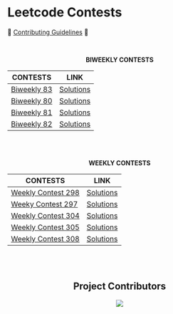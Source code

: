 # Leetcode Contests

🥇  [Contributing Guidelines](https://github.com/nishkarsh800/LeetCode-Contests/blob/main/Contributing.md) 🥇

<br>

<p align="center">
    <b> BIWEEKLY CONTESTS </b>
</p>

<div align = "center">

|CONTESTS|LINK|
|-------|-----|
| [Biweekly 83](https://leetcode.com/contest/biweekly-contest-83/) | [Solutions](https://github.com/nishkarsh800/LeetCode-Contests/tree/main/Biweekly%20Contest%2083)|
| [Biweekly 80](https://leetcode.com/contest/biweekly-contest-80/) | [Solutions](https://github.com/nishkarsh800/LeetCode-Contests/tree/main/Biweekly%20Contest%2080) |
| [Biweekly 81](https://leetcode.com/contest/biweekly-contest-81/)|[Solutions](https://github.com/nishkarsh800/LeetCode-Contests/tree/main/Biweekly%2081)|
| [Biweekly 82](https://leetcode.com/contest/biweekly-contest-82/)| [Solutions](https://github.com/nishkarsh800/LeetCode-Contests/tree/main/Biweekly%2082)
</div>

<br> <br> 

<p align="center">
    <b>WEEKLY CONTESTS</b>
</p>

<div align = "center">

|CONTESTS|LINK|
|-------|-----|
|[Weekly Contest 298](https://leetcode.com/contest/weekly-contest-298/)|[Solutions](https://github.com/nishkarsh800/LeetCode-Contests/tree/main/Weekly%20Contest%20298)|
|[Weeky Contest 297](https://leetcode.com/contest/weekly-contest-297/)|[Solutions](https://github.com/nishkarsh800/LeetCode-Contests/tree/main/Weekly%20Contest%20297)|
|[Weekly Contest 304](https://leetcode.com/contest/weekly-contest-304/)|[Solutions](https://github.com/nishkarsh800/LeetCode-Contests/tree/main/Weekly%20Contest%20304)|
|[Weekly Contest 305](https://leetcode.com/contest/weekly-contest-305/)|[Solutions](https://github.com/nishkarsh800/LeetCode-Contests/tree/main/Weekly%20Contest%20305)|
|[Weekly Contest 308](https://leetcode.com/contest/weekly-contest-308/)|[Solutions](https://github.com/nishkarsh800/LeetCode-Contests/tree/main/Weekly%20Contest%20308)
</div>
<br>
<br>

<h2 align="center"> Project Contributors </h2> 

<div align="center">
    <a href="https://github.com/nishkarsh800/LeetCode-Contests/graphs/contributors">
    <img src="https://contrib.rocks/image?repo=nishkarsh800/LeetCode-Contests" />
    </a>
</div>
